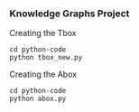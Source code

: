 ### Knowledge Graphs Project

Creating the Tbox

```
cd python-code
python tbox_new.py
``` 

Creating the Abox
```
cd python-code
python abox.py
```




